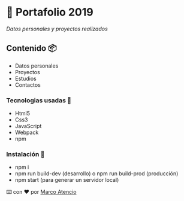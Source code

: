 # 🚀  Portafolio 2019
_Datos personales y proyectos realizados_

## Contenido 📦
* Datos personales 
* Proyectos
* Estudios
* Contactos

### Tecnologias usadas 📄
* Html5
* Css3
* JavaScript
* Webpack
* npm

### Instalación 🔧
* npm i
* npm run build-dev (desarrollo) o npm run build-prod (producción) 
* npm start (para generar un servidor local)


⌨️ con ❤️ por [Marco Atencio](https://github.com/Darkil-HS)

